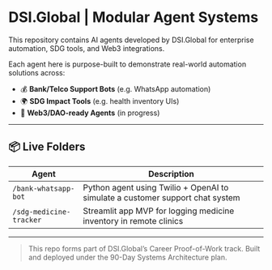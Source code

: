 # DSI.Global | Modular Agent Systems

This repository contains AI agents developed by DSI.Global for enterprise automation, SDG tools, and Web3 integrations.

Each agent here is purpose-built to demonstrate real-world automation solutions across:

- 💰 **Bank/Telco Support Bots** (e.g. WhatsApp automation)
- 🌍 **SDG Impact Tools** (e.g. health inventory UIs)
- 💼 **Web3/DAO-ready Agents** (in progress)

---

## 📦 Live Folders

| Agent | Description |
|-------|-------------|
| `/bank-whatsapp-bot` | Python agent using Twilio + OpenAI to simulate a customer support chat system |
| `/sdg-medicine-tracker` | Streamlit app MVP for logging medicine inventory in remote clinics |

---

> This repo forms part of DSI.Global’s Career Proof-of-Work track.
> Built and deployed under the 90-Day Systems Architecture plan.

